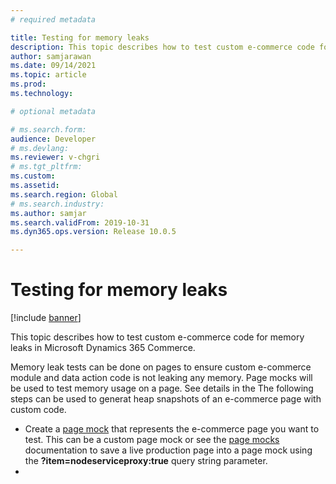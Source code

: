 ```yaml
---
# required metadata

title: Testing for memory leaks
description: This topic describes how to test custom e-commerce code for memory leaks in Microsoft Dynamics 365 Commerce. 
author: samjarawan
ms.date: 09/14/2021
ms.topic: article
ms.prod: 
ms.technology: 

# optional metadata

# ms.search.form: 
audience: Developer
# ms.devlang: 
ms.reviewer: v-chgri
# ms.tgt_pltfrm: 
ms.custom: 
ms.assetid: 
ms.search.region: Global
# ms.search.industry: 
ms.author: samjar
ms.search.validFrom: 2019-10-31
ms.dyn365.ops.version: Release 10.0.5

---
```

# Testing for memory leaks

[!include [banner](../includes/banner.md)]

This topic describes how to test custom e-commerce code for memory leaks in Microsoft Dynamics 365 Commerce. 

Memory leak tests can be done on pages to ensure custom e-commerce module and data action code is not leaking any memory. Page mocks will be used to test memory usage on a page.  See details in the
The following steps can be used to generat heap snapshots of an e-commerce page with custom code.

* Create a [page mock](test-page-mock.md) that represents the e-commerce page you want to test.  This can be a custom page mock or see the [page mocks](test-page-mock.md) documentation to save a live production page into a page mock using the **?item=nodeserviceproxy:true** query string parameter.
* 


 
